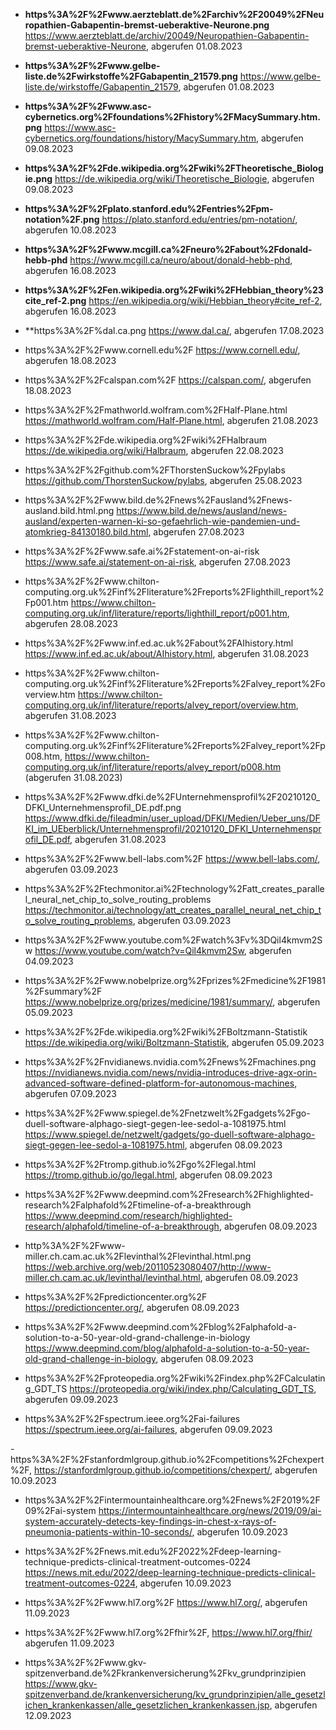 
- **https%3A%2F%2Fwww.aerzteblatt.de%2Farchiv%2F20049%2FNeuropathien-Gabapentin-bremst-ueberaktive-Neurone.png**
  https://www.aerzteblatt.de/archiv/20049/Neuropathien-Gabapentin-bremst-ueberaktive-Neurone, abgerufen 01.08.2023

- **https%3A%2F%2Fwww.gelbe-liste.de%2Fwirkstoffe%2FGabapentin_21579.png**
https://www.gelbe-liste.de/wirkstoffe/Gabapentin_21579, abgerufen 01.08.2023

- **https%3A%2F%2Fwww.asc-cybernetics.org%2Ffoundations%2Fhistory%2FMacySummary.htm.png**
https://www.asc-cybernetics.org/foundations/history/MacySummary.htm, abgerufen 09.08.2023

- **https%3A%2F%2Fde.wikipedia.org%2Fwiki%2FTheoretische_Biologie.png**
https://de.wikipedia.org/wiki/Theoretische_Biologie, abgerufen 09.08.2023

- **https%3A%2F%2Fplato.stanford.edu%2Fentries%2Fpm-notation%2F.png**
  https://plato.stanford.edu/entries/pm-notation/, abgerufen 10.08.2023

- **https%3A%2F%2Fwww.mcgill.ca%2Fneuro%2Fabout%2Fdonald-hebb-phd**
 https://www.mcgill.ca/neuro/about/donald-hebb-phd, abgerufen 16.08.2023

- **https%3A%2F%2Fen.wikipedia.org%2Fwiki%2FHebbian_theory%23cite_ref-2.png**
 https://en.wikipedia.org/wiki/Hebbian_theory#cite_ref-2, abgerufen 16.08.2023

- **https%3A%2F%dal.ca.png
 https://www.dal.ca/, abgerufen 17.08.2023

- https%3A%2F%2Fwww.cornell.edu%2F
  https://www.cornell.edu/, abgerufen 18.08.2023

- https%3A%2F%2Fcalspan.com%2F
 https://calspan.com/, abgerufen 18.08.2023

- https%3A%2F%2Fmathworld.wolfram.com%2FHalf-Plane.html
  https://mathworld.wolfram.com/Half-Plane.html, abgerufen 21.08.2023

- https%3A%2F%2Fde.wikipedia.org%2Fwiki%2FHalbraum
  https://de.wikipedia.org/wiki/Halbraum, abgerufen 22.08.2023

- https%3A%2F%2Fgithub.com%2FThorstenSuckow%2Fpylabs
   https://github.com/ThorstenSuckow/pylabs, abgerufen 25.08.2023

- https%3A%2F%2Fwww.bild.de%2Fnews%2Fausland%2Fnews-ausland.bild.html.png
  https://www.bild.de/news/ausland/news-ausland/experten-warnen-ki-so-gefaehrlich-wie-pandemien-und-atomkrieg-84130180.bild.html, abgerufen 27.08.2023

- https%3A%2F%2Fwww.safe.ai%2Fstatement-on-ai-risk
  https://www.safe.ai/statement-on-ai-risk, abgerufen 27.08.2023

- https%3A%2F%2Fwww.chilton-computing.org.uk%2Finf%2Fliterature%2Freports%2Flighthill_report%2Fp001.htm
  https://www.chilton-computing.org.uk/inf/literature/reports/lighthill_report/p001.htm, abgerufen 28.08.2023

- https%3A%2F%2Fwww.inf.ed.ac.uk%2Fabout%2FAIhistory.html
  https://www.inf.ed.ac.uk/about/AIhistory.html, abgerufen 31.08.2023

- https%3A%2F%2Fwww.chilton-computing.org.uk%2Finf%2Fliterature%2Freports%2Falvey_report%2Foverview.htm
  https://www.chilton-computing.org.uk/inf/literature/reports/alvey_report/overview.htm, abgerufen 31.08.2023

- https%3A%2F%2Fwww.chilton-computing.org.uk%2Finf%2Fliterature%2Freports%2Falvey_report%2Fp008.htm,
  https://www.chilton-computing.org.uk/inf/literature/reports/alvey_report/p008.htm (abgerufen 31.08.2023)

 - https%3A%2F%2Fwww.dfki.de%2FUnternehmensprofil%2F20210120_DFKI_Unternehmensprofil_DE.pdf.png
  https://www.dfki.de/fileadmin/user_upload/DFKI/Medien/Ueber_uns/DFKI_im_UEberblick/Unternehmensprofil/20210120_DFKI_Unternehmensprofil_DE.pdf, abgerufen 31.08.2023

 - https%3A%2F%2Fwww.bell-labs.com%2F
   https://www.bell-labs.com/, abgerufen 03.09.2023

 - https%3A%2F%2Ftechmonitor.ai%2Ftechnology%2Fatt_creates_parallel_neural_net_chip_to_solve_routing_problems
   https://techmonitor.ai/technology/att_creates_parallel_neural_net_chip_to_solve_routing_problems, abgerufen 03.09.2023

 - https%3A%2F%2Fwww.youtube.com%2Fwatch%3Fv%3DQil4kmvm2Sw
   https://www.youtube.com/watch?v=Qil4kmvm2Sw, abgerufen 04.09.2023

 - https%3A%2F%2Fwww.nobelprize.org%2Fprizes%2Fmedicine%2F1981%2Fsummary%2F
   https://www.nobelprize.org/prizes/medicine/1981/summary/, abgerufen 05.09.2023

 - https%3A%2F%2Fde.wikipedia.org%2Fwiki%2FBoltzmann-Statistik
   https://de.wikipedia.org/wiki/Boltzmann-Statistik, abgerufen 05.09.2023

 - https%3A%2F%2Fnvidianews.nvidia.com%2Fnews%2Fmachines.png
   https://nvidianews.nvidia.com/news/nvidia-introduces-drive-agx-orin-advanced-software-defined-platform-for-autonomous-machines, abgerufen 07.09.2023

- https%3A%2F%2Fwww.spiegel.de%2Fnetzwelt%2Fgadgets%2Fgo-duell-software-alphago-siegt-gegen-lee-sedol-a-1081975.html
  https://www.spiegel.de/netzwelt/gadgets/go-duell-software-alphago-siegt-gegen-lee-sedol-a-1081975.html, abgerufen 08.09.2023

 - https%3A%2F%2Ftromp.github.io%2Fgo%2Flegal.html
   https://tromp.github.io/go/legal.html, abgerufen 08.09.2023

 - https%3A%2F%2Fwww.deepmind.com%2Fresearch%2Fhighlighted-research%2Falphafold%2Ftimeline-of-a-breakthrough
   https://www.deepmind.com/research/highlighted-research/alphafold/timeline-of-a-breakthrough, abgerufen 08.09.2023

 - http%3A%2F%2Fwww-miller.ch.cam.ac.uk%2Flevinthal%2Flevinthal.html.png
   https://web.archive.org/web/20110523080407/http://www-miller.ch.cam.ac.uk/levinthal/levinthal.html, abgerufen 08.09.2023

 - https%3A%2F%2Fpredictioncenter.org%2F
   https://predictioncenter.org/, abgerufen 08.09.2023
 
 - https%3A%2F%2Fwww.deepmind.com%2Fblog%2Falphafold-a-solution-to-a-50-year-old-grand-challenge-in-biology
   https://www.deepmind.com/blog/alphafold-a-solution-to-a-50-year-old-grand-challenge-in-biology, abgerufen 08.09.2023

 - https%3A%2F%2Fproteopedia.org%2Fwiki%2Findex.php%2FCalculating_GDT_TS
   https://proteopedia.org/wiki/index.php/Calculating_GDT_TS, abgerufen 09.09.2023 

 - https%3A%2F%2Fspectrum.ieee.org%2Fai-failures
   https://spectrum.ieee.org/ai-failures, abgerufen 09.09.2023

 -https%3A%2F%2Fstanfordmlgroup.github.io%2Fcompetitions%2Fchexpert%2F,
  https://stanfordmlgroup.github.io/competitions/chexpert/, abgerufen 10.09.2023

 - https%3A%2F%2Fintermountainhealthcare.org%2Fnews%2F2019%2F09%2Fai-system
   https://intermountainhealthcare.org/news/2019/09/ai-system-accurately-detects-key-findings-in-chest-x-rays-of-pneumonia-patients-within-10-seconds/, abgerufen 10.09.2023  

 - https%3A%2F%2Fnews.mit.edu%2F2022%2Fdeep-learning-technique-predicts-clinical-treatment-outcomes-0224
   https://news.mit.edu/2022/deep-learning-technique-predicts-clinical-treatment-outcomes-0224, abgerufen 10.09.2023  

 - https%3A%2F%2Fwww.hl7.org%2F
   https://www.hl7.org/, abgerufen 11.09.2023

 - https%3A%2F%2Fwww.hl7.org%2Ffhir%2F, 
   https://www.hl7.org/fhir/ abgerufen 11.09.2023

 - https%3A%2F%2Fwww.gkv-spitzenverband.de%2Fkrankenversicherung%2Fkv_grundprinzipien
   https://www.gkv-spitzenverband.de/krankenversicherung/kv_grundprinzipien/alle_gesetzlichen_krankenkassen/alle_gesetzlichen_krankenkassen.jsp, abgerufen 12.09.2023
